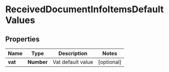 # ReceivedDocumentInfoItemsDefaultValues

## Properties

Name | Type | Description | Notes
------------ | ------------- | ------------- | -------------
**vat** | **Number** | Vat default value | [optional] 


